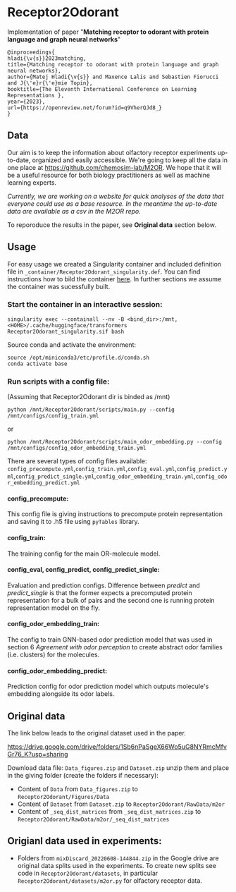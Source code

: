 # Receptor2Odorant
Implementation of paper "**Matching receptor to odorant with protein language and graph neural networks**"
```
@inproceedings{
hladi{\v{s}}2023matching,
title={Matching receptor to odorant with protein language and graph neural networks},
author={Matej Hladi{\v{s}} and Maxence Lalis and Sebastien Fiorucci and J{\'e}r{\'e}mie Topin},
booktitle={The Eleventh International Conference on Learning Representations },
year={2023},
url={https://openreview.net/forum?id=q9VherQJd8_}
}
```

Data
----
Our aim is to keep the information about olfactory receptor experiments up-to-date, organized and easily accessible. We're going to keep all the data in one place at https://github.com/chemosim-lab/M2OR. We hope that it will be a useful resource for both biology practitioners as well as machine learning experts.

*Currently, we are working on a website for quick analyses of the data that everyone could use as a base resource. In the meantime the up-to-date data are available as a csv in the M2OR repo.*

To reporoduce the results in the paper, see **Original data** section below.

Usage
-----
For easy usage we created a Singularity container and included definition file in `_container/Receptor2Odorant_singularity.def`. You can find instructions how to bild the container [here](https://docs.sylabs.io/guides/3.0/user-guide/build_a_container.html#building-containers-from-singularity-definition-files). In further sections we assume the container was sucessfully built.
### Start the container in an interactive session:
```
singularity exec --containall --nv -B <bind_dir>:/mnt,<HOME>/.cache/huggingface/transformers Receptor2Odorant_singularity.sif bash
```
Source conda and activate the environment:
```
source /opt/miniconda3/etc/profile.d/conda.sh
conda activate base
```
### Run scripts with a config file:
(Assuming that Receptor2Odorant dir is binded as /mnt)
```
python /mnt/Receptor2Odorant/scripts/main.py --config /mnt/configs/config_train.yml
```
or
```
python /mnt/Receptor2Odorant/scripts/main_odor_embedding.py --config /mnt/configs/config_odor_embedding_train.yml
```
There are several types of config files available:
`config_precompute.yml`,`config_train.yml`,`config_eval.yml`,`config_predict.yml`,`config_predict_single.yml`,`config_odor_embedding_train.yml`,`config_odor_embedding_predict.yml`
#### config_precompute:
This config file is giving instructions to precompute protein representation and saving it to .h5 file using `pyTables` library.
#### config_train:
The training config for the main OR-molecule model.
#### config_eval, config_predict, config_predict_single:
Evaluation and prediction configs. Difference between *predict* and *predict_single* is that the former expects a precomputed protein representation for a bulk of pairs and the second one is running protein representation model on the fly.
#### config_odor_embedding_train:
The config to train GNN-based odor prediction model that was used in section 6 *Agreement with odor perception* to create abstract odor families (i.e. clusters) for the molecules.
#### config_odor_embedding_predict:
Prediction config for odor prediction model which outputs molecule's embedding alongside its odor labels.


Original data
----
The link below leads to the original dataset used in the paper.

https://drive.google.com/drive/folders/1Sb6nPaSgeX66Wo5uG8NYRmcMfvGr76_K?usp=sharing

Download data file: `Data_figures.zip` and `Dataset.zip` unzip them and place in the giving folder (create the folders if necessary):
  - Content of `Data` from `Data_figures.zip` to `Receptor2Odorant/Figures/Data`
  - Content of `Dataset` from `Dataset.zip` to `Receptor2Odorant/RawData/m2or`
  - Content of `_seq_dist_matrices` from `_seq_dist_matrices.zip` to `Receptor2Odorant/RawData/m2or/_seq_dist_matrices`

Origianl data used in experiments:
----
  - Folders from `mixDiscard_20220608-144844.zip` in the Google drive are original data splits used in the experiments. To create new splits see code in `Receptor2Odorant/datasets`, in particular `Receptor2Odorant/datasets/m2or.py` for olfactory receptor data.
